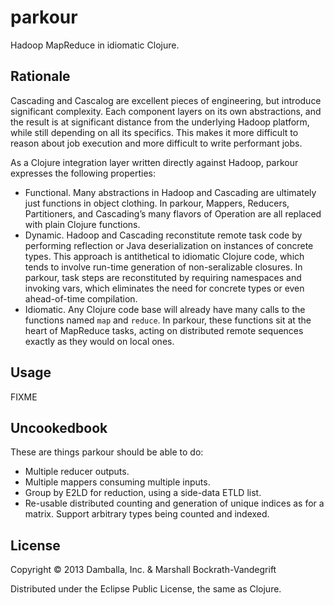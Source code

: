 # parkour

Hadoop MapReduce in idiomatic Clojure.

## Rationale

Cascading and Cascalog are excellent pieces of engineering, but
introduce significant complexity.  Each component layers on its own
abstractions, and the result is at significant distance from the
underlying Hadoop platform, while still depending on all its
specifics.  This makes it more difficult to reason about job execution
and more difficult to write performant jobs.

As a Clojure integration layer written directly against Hadoop,
parkour expresses the following properties:

- Functional.  Many abstractions in Hadoop and Cascading are
  ultimately just functions in object clothing.  In parkour, Mappers,
  Reducers, Partitioners, and Cascading’s many flavors of Operation
  are all replaced with plain Clojure functions.
- Dynamic.  Hadoop and Cascading reconstitute remote task code by
  performing reflection or Java deserialization on instances of
  concrete types.  This approach is antithetical to idiomatic Clojure
  code, which tends to involve run-time generation of non-seralizable
  closures.  In parkour, task steps are reconstituted by requiring
  namespaces and invoking vars, which eliminates the need for concrete
  types or even ahead-of-time compilation.
- Idiomatic.  Any Clojure code base will already have many calls to
  the functions named `map` and `reduce`.  In parkour, these functions
  sit at the heart of MapReduce tasks, acting on distributed remote
  sequences exactly as they would on local ones.

## Usage

FIXME

## Uncookedbook

These are things parkour should be able to do:

  - Multiple reducer outputs.
  - Multiple mappers consuming multiple inputs.
  - Group by E2LD for reduction, using a side-data ETLD list.
  - Re-usable distributed counting and generation of unique indices as
    for a matrix.  Support arbitrary types being counted and indexed.

## License

Copyright © 2013 Damballa, Inc. & Marshall Bockrath-Vandegrift

Distributed under the Eclipse Public License, the same as Clojure.
